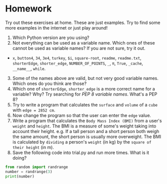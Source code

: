 
# Homework

Try out these exercises at home. These are just examples. Try to find some more examples in the internet or just play around!

1. Which Python version are you using?
2. Not everything can be used as a variable name. Which ones of these cannot be used as variable names? If you are not sure, try it out.
  - `x`, `button4`, `34`, `3e4`, `turkey`, `$i`, `square-root`, `readme`, `readme.txt`, `shorterEdge`, `shorter_edge`, `NUMBER_OF_POINTS`, `_`, `π`, `True`, `_cache`, `__name__`,  `while`.
3. Some of the names above are valid, but not very good variable names. Which ones do you think are those?
4. Which one of `shorterEdge`, `shorter_edge` is a more correct name for a variable? Why? Try searching for *PEP 8 variable names*. What's a PEP 8?
5. Try to write a program that calculates the `surface` and `volume` of a `cube` with `edge = 2852 cm`.
6. Now change the program so that the user can enter the `edge` value.
7. Write a program that calculates the `Body Mass Index (BMI)` from a user's `weight` and `height`. The BMI is a measure of some's weight taking into account their height. e.g. If a tall person and a short person both weigh the same amount, the short person is usually more overweight.
The BMI is calculated by `dividing` a person's `weight` (in kg) by the `square of their height` (in m).
8. Save the following code into trial.py and run more times. What is it doing? 
```python
from random import randrange 
number = randrange(3) 
print(number) 
```

<!-- 9. Combine code above with your previous code for a game ‘rock, paper, scissors’ the way that pc_choice is:
  - 'rock' if number is 0 
  - 'scissors' if number is 1
  - Else is 'paper'  -->

